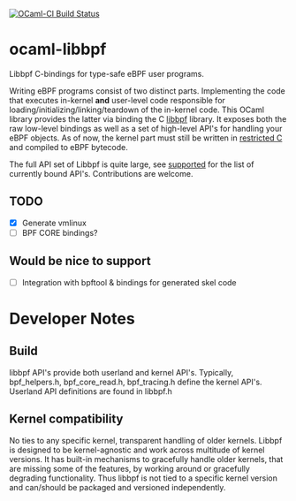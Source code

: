 [![OCaml-CI Build Status](https://img.shields.io/endpoint?url=https://ocaml.ci.dev/badge/koonwen/ocaml-libbpf/main&logo=ocaml)](https://ocaml.ci.dev/github/koonwen/ocaml-libbpf)

# ocaml-libbpf
Libbpf C-bindings for type-safe eBPF user programs.

Writing eBPF programs consist of two distinct parts. Implementing the
code that executes in-kernel **and** user-level code responsible for
loading/initializing/linking/teardown of the in-kernel code. This
OCaml library provides the latter via binding the C
[libbpf](https://github.com/libbpf/libbpf) library. It exposes both
the raw low-level bindings as well as a set of high-level API's for
handling your eBPF objects. As of now, the kernel part must still be
written in [restricted
C](https://stackoverflow.com/questions/57688344/what-is-not-allowed-in-restricted-c-for-ebpf)
and compiled to eBPF bytecode.

The full API set of Libbpf is quite large, see [supported](supported.json) for the list
of currently bound API's. Contributions are welcome.

## TODO
- [X] Generate vmlinux
- [ ] BPF CORE bindings?

## Would be nice to support
- [ ] Integration with bpftool & bindings for generated skel code

# Developer Notes
## Build
libbpf API's provide both userland and kernel API's. Typically,
bpf_helpers.h, bpf_core_read.h, bpf_tracing.h define the
kernel API's. Userland API definitions are found in libbpf.h

## Kernel compatibility
No ties to any specific kernel, transparent handling of older
kernels. Libbpf is designed to be kernel-agnostic and work across
multitude of kernel versions. It has built-in mechanisms to gracefully
handle older kernels, that are missing some of the features, by
working around or gracefully degrading functionality. Thus libbpf is
not tied to a specific kernel version and can/should be packaged and
versioned independently.
